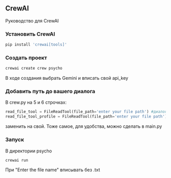 ## CrewAI
Руководство для CrewAI
### Установить CrewAI 
```bash
pip install 'crewai[tools]'
```

### Создать проект
```bash
crewai create crew psycho
```
В ходе создания выбрать Gemini и вписать свой api_key

### Добавить путь до вашего диалога
В crew.py на 5 и 6 строчках: 
```python
read_file_tool = FileReadTool(file_path='enter your file path') #диалог
read_file_tool_profile = FileReadTool(file_path='enter your file path') #итоговый псих. портрет
```
заменить на свой. Тоже самое, для удобства, можно сделать в main.py

### Запуск
В директории psycho
```bash
crewai run
```
При "Enter the file name" вписывать без .txt
